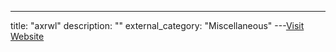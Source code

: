 ---
title: "axrwl"
description: ""
external_category: "Miscellaneous"
---[Visit Website](https://github.com/axrwl)

